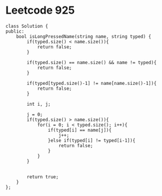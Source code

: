 # Leetcode 925
    class Solution {
    public:
        bool isLongPressedName(string name, string typed) {
            if(typed.size() < name.size()){
                return false;
            }

            if(typed.size() == name.size() && name != typed){
                return false;
            }

            if(typed[typed.size()-1] != name[name.size()-1]){
                return false;
            }

            int i, j;

            j = 0;
            if(typed.size() > name.size()){
                for(i = 0; i < typed.size(); i++){
                    if(typed[i] == name[j]){
                        j++;
                    }else if(typed[i] != typed[i-1]){
                        return false;
                    }
                }    
            }


            return true;
        }
    };
